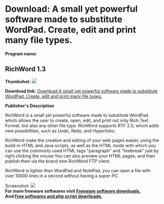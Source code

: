 # Download: A small yet powerful software made to substitute WordPad. Create, edit and print many file types.

**Program name:**

## RichWord 1.3

  
**Thumbshot:** ![](http://www.freewarefiles.com/screenshot/richword13_md.gif)   
  
**Download link:** [Download A small yet powerful software made to substitute WordPad. Create, edit and print many file types.](http://freesoftwares.boysofts.com/RichWord_program_23798.html)  
  


**Publisher's Description**  
  


RichWord is a small yet powerful software made to substitute WordPad which allows the user to create, open, edit, and print not only Rich Text Format, but also any other file type. RichWord supports RTF 2.0, which adds new possibilities, such as Undo, Redo, and Hyperlinks. 

RichWord make the creation and editing of your web pages easier, using the build-in HTML and Java scripts, as well as the HTML mode with which you can use the commonly used HTML tags "paragraph" and "linebreak" just by right clicking the mouse.You can also preview your HTML pages, and then publish then via the brand new RichWord FTP client.

RichWord is lighter than WordPad and NotePad, you can open a file with over 10000 lines in a second without having a super-PC. 

  
  
Screenshot: ![](http://www.freewarefiles.com/screenshot/richword13.gif)   
**For more freeware softwares visit [Freeware software downloads.](http://freesoftwares.boysofts.com/)**   
**And [Free softwares and php script downloads.](http://www.boysofts.com/)**
